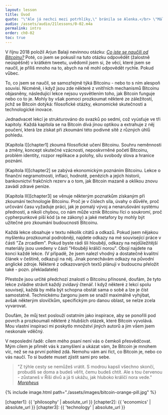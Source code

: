 ```yaml
---
layout: lesson
title: Úvod
quote: "\"Ale já nechci mezi potrhlíky,\" bránila se Alenka.</br> \"Málo platné,\" řekla kočka, \"tady jsme všichni potrhlí. Já jsem potrhlá, ty jsi taky potrhlá.\"</br> \"Jak to víš, že jsem potrhlá?\" zeptala se Alenka.</br> \"To je jisté, jinak bys sem nechodila.\"</br>"
audio: /assets/audio/21lessons/0-02.m4a
permalink: intro
order: ch0-02
toc: true
---
```


V říjnu 2018 položil Arjun Balaji nevinnou otázku: [*Co jste se naučili od 
Bitcoinu?*][this question] Poté, co jsem se pokusil na tuto otázku odpovědět 
(žalostně neúspěšně) v krátkém tweetu, uvědomil jsem si, že věcí, které 
jsem se naučil, je příliš mnoho na to, abych na ně mohl odpovědět rychle. 
Pokud vůbec.

To, co jsem se naučil, se samozřejmě týká Bitcoinu - nebo to s ním alespoň 
souvisí. Nicméně, i když jsou zde některé z vnitřních mechanismů Bitcoinu 
objasněny, následující lekce nejsou vysvětlením toho, jak Bitcoin funguje nebo 
co to je. Mohly by však pomoci prozkoumat některé ze záležitostí, jichž se 
Bitcoin dotýká: filosofické otázky, ekonomické skutečnosti a technologické 
inovace.

Jednadvacet lekcí je strukturováno do svazků po sedmi, což vyúsťuje ve tři 
kapitoly. Každá kapitola se na Bitcoin dívá jinou optikou a extrahuje z něj 
poučení, která lze získat při zkoumání této podivné sítě z různých úhlů 
pohledu.

[Kapitola I][chapter1] zkoumá filosofické učení Bitcoinu. Souhru neměnnosti 
a změny, koncept skutečné vzácnosti, neposkvrněné početí Bitcoinu, problém 
identity, rozpor replikace a polohy, sílu svobody slova a hranice poznání.

[Kapitola II][chapter2] se zabývá ekonomickým poznáním Bitcoinu. Lekce 
o finanční negramotnosti, inflaci, hodnotě, penězích a jejich historii, 
bankovnictví frakčních rezerv a o tom, jak Bitcoin mazaně a oklikou znovu 
zavádí zdravé peníze.

[Kapitola III][chapter3] se věnuje některým poznatkům získaným při zkoumání 
technologie Bitcoinu. Proč je v číslech síla, úvahy o důvěře, proč určování 
času vyžaduje práci, jak je pomalý vývoj a nenarušování systému předností, 
a nikoli chybou, co nám může vznik Bitcoinu říci o soukromí, proč cypherpunkové 
píší kód (a ne zákony) a jaké metafory by mohly být užitečné pro zkoumání 
budoucnosti Bitcoinu.

Každá lekce obsahuje v textu několik citátů a odkazů. Pokud jsem nějakou 
myšlenku prozkoumal podrobněji, najdete odkazy na mé související práce v části 
"Za zrcadlem". Pokud byste rádi šli hlouběji, odkazy na nejdůležitější materiály 
jsou uvedeny v části "Hlouběji králičí norou". Obojí najdete na konci každé lekce. 
(V případě, že jsem nalezl vhodný a dostatečně kvalitní článek v češtině, 
odkazuji na něj. Jinak ponechávám odkazy na původní anglické zdroje. Některé 
z odkazovaných textů plánuji v budoucnu přeložit také - pozn. překladatele)

Přestože jsou určité předchozí znalosti o Bitcoinu přínosné, doufám, že tyto 
lekce zvládne strávit každý zvídavý čtenář. I když některé z lekcí spolu 
souvisejí, každá by měla být schopna obstát sama o sobě a lze je číst samostatně. 
Technickému žargonu jsem se snažil maximálně vyhýbat, avšak některým slovíčkům, 
specifickým pro danou oblast, se nelze zcela vyvarovat.

Doufám, že můj text poslouží ostatním jako inspirace, aby se ponořili pod povrch 
a prozkoumali některé z hlubších otázek, které Bitcoin vyvolává. Mou vlastní 
inspiraci mi poskytlo množství jiných autorů a jim všem jsem neskonale vděčný.

V neposlední řadě: cílem mého psaní není vás o čemkoli přesvědčovat. Mým cílem 
je přimět vás k zamyšlení a ukázat vám, že Bitcoin je mnohem víc, než se na první 
pohled zdá. Nemohu vám ani říct, co Bitcoin je, nebo co vás naučí. To si budete 
muset zjistit sami pro sebe.

> "Z týhle cesty se nemůžeš vrátit. S modrou kapslí všechno skončí, probudíš 
> se doma a budeš věřit, čemu budeš chtít. Ale s tou červenou - zůstaneš 
> v Říši divů a já ti ukážu, jak hluboko králičí nora vede."
> <cite>[Morpheus][Morpheus]</cite>

{% include image.html path="./assets/images/bitcoin-orange-pill.jpg" %}

[Morpheus]: https://en.wikipedia.org/wiki/Red_pill_and_blue_pill#The_Matrix_(1999)
[this question]: https://twitter.com/arjunblj/status/1050073234719293440

<!-- Internal -->
[chapter1]: {{ 'philosophy' | absolute_url }}
[chapter2]: {{ 'economics' | absolute_url }}
[chapter3]: {{ 'technology' | absolute_url }}

<!-- Wikipedia -->
[alice]: https://en.wikipedia.org/wiki/Alice%27s_Adventures_in_Wonderland
[carroll]: https://en.wikipedia.org/wiki/Lewis_Carroll
